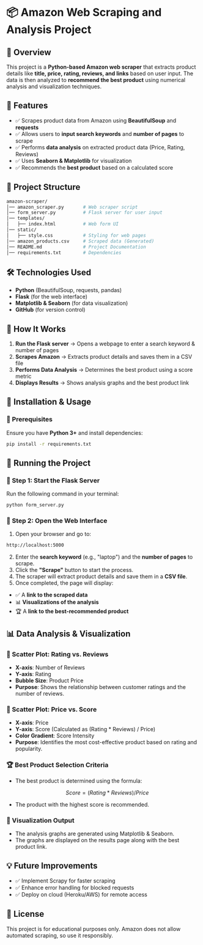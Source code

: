 # 📦 Amazon Web Scraping and Analysis Project  

## 📌 Overview  
This project is a **Python-based Amazon web scraper** that extracts product details like **title, price, rating, reviews, and links** based on user input. The data is then analyzed to **recommend the best product** using numerical analysis and visualization techniques.  

## 🚀 Features  
- ✅ Scrapes product data from Amazon using **BeautifulSoup** and **requests**  
- ✅ Allows users to **input search keywords** and **number of pages** to scrape  
- ✅ Performs **data analysis** on extracted product data (Price, Rating, Reviews)  
- ✅ Uses **Seaborn & Matplotlib** for visualization  
- ✅ Recommends the **best product** based on a calculated score  

## 📁 Project Structure  
```bash
amazon-scraper/
│── amazon_scraper.py       # Web scraper script  
│── form_server.py          # Flask server for user input  
│── templates/  
│   ├── index.html          # Web form UI  
│── static/  
│   ├── style.css           # Styling for web pages  
│── amazon_products.csv     # Scraped data (Generated)  
│── README.md               # Project Documentation  
│── requirements.txt        # Dependencies  
```

## 🛠️ Technologies Used  
- **Python** (BeautifulSoup, requests, pandas)  
- **Flask** (for the web interface)  
- **Matplotlib & Seaborn** (for data visualization)  
- **GitHub** (for version control)  

## 🎯 How It Works  
1. **Run the Flask server** → Opens a webpage to enter a search keyword & number of pages  
2. **Scrapes Amazon** → Extracts product details and saves them in a CSV file  
3. **Performs Data Analysis** → Determines the best product using a score metric  
4. **Displays Results** → Shows analysis graphs and the best product link  

## 📌 Installation & Usage  

### 🔹 Prerequisites  
Ensure you have **Python 3+** and install dependencies:  
```bash
pip install -r requirements.txt
```
## 🚀 Running the Project  

### 🔹 Step 1: Start the Flask Server  
Run the following command in your terminal:  
```bash
python form_server.py
```
### 🔹 Step 2: Open the Web Interface  
1. Open your browser and go to:  
```bash
http://localhost:5000
```
2. Enter the **search keyword** (e.g., "laptop") and the **number of pages** to scrape.  
3. Click the **"Scrape"** button to start the process.  
4. The scraper will extract product details and save them in a **CSV file**.  
5. Once completed, the page will display:  
- ✅ A **link to the scraped data**  
- 📊 **Visualizations of the analysis**  
- 🏆 A **link to the best-recommended product**  
## 📊 Data Analysis & Visualization  

### 🔹 Scatter Plot: Rating vs. Reviews  
- **X-axis**: Number of Reviews  
- **Y-axis**: Rating  
- **Bubble Size**: Product Price  
- **Purpose**: Shows the relationship between customer ratings and the number of reviews.  

### 🔹 Scatter Plot: Price vs. Score  
- **X-axis**: Price  
- **Y-axis**: Score (Calculated as (Rating * Reviews) / Price)  
- **Color Gradient**: Score Intensity  
- **Purpose**: Identifies the most cost-effective product based on rating and popularity.  

### 🏆 Best Product Selection Criteria  
- The best product is determined using the formula:  
  ```math
  Score = (Rating * Reviews) / Price
  ```
- The product with the highest score is recommended.
### 📌 Visualization Output
- The analysis graphs are generated using Matplotlib & Seaborn.
- The graphs are displayed on the results page along with the best product link.
## 💡 Future Improvements
- ✅ Implement Scrapy for faster scraping
- ✅ Enhance error handling for blocked requests
- ✅ Deploy on cloud (Heroku/AWS) for remote access
## 📜 License
This project is for educational purposes only. Amazon does not allow automated scraping, so use it responsibly.
